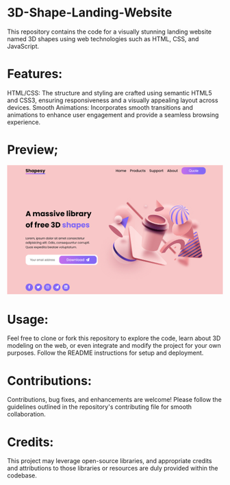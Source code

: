 # 3D-Shape-Landing-Website
This repository contains the code for a visually stunning landing website named 3D shapes using web technologies such as HTML, CSS, and JavaScript.

# Features:
HTML/CSS: The structure and styling are crafted using semantic HTML5 and CSS3, ensuring responsiveness and a visually appealing layout across devices.
Smooth Animations: Incorporates smooth transitions and animations to enhance user engagement and provide a seamless browsing experience.

# Preview;
![landingpage](https://github.com/SANJAYSS-SRM-26/3D-Shape-Landing-Website/blob/main/preview%20(4).png)
# Usage:
Feel free to clone or fork this repository to explore the code, learn about 3D modeling on the web, or even integrate and modify the project for your own purposes. Follow the README instructions for setup and deployment.

# Contributions:
Contributions, bug fixes, and enhancements are welcome! Please follow the guidelines outlined in the repository's contributing file for smooth collaboration.

# Credits:
This project may leverage open-source libraries, and appropriate credits and attributions to those libraries or resources are duly provided within the codebase.
